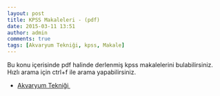 ```yaml
---
layout: post
title: KPSS Makaleleri - (pdf)
date: 2015-03-11 13:51
author: admin
comments: true
tags: [Akvaryum Tekniği, kpss, Makale]
---
```

Bu konu içerisinde pdf halinde derlenmiş kpss makalelerini bulabilirsiniz. Hızlı arama için ctrl+f ile arama yapabilirsiniz.
<ul>
	<li><a title="Akvaryum Tekniği" href="http://egitimvaktim.com/dosyalar/2015/03/akvaryum-teknigi.pdf" target="_blank">Akvaryum Tekniği </a></li>
</ul>
&nbsp;
